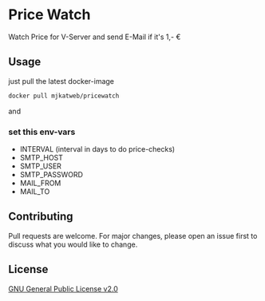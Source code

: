 # Price Watch

Watch Price for V-Server and send E-Mail if it's 1,- €

## Usage

just pull the latest docker-image
```bash
docker pull mjkatweb/pricewatch

```
and 

### set this env-vars

- INTERVAL (interval in days to do price-checks)
- SMTP_HOST
- SMTP_USER
- SMTP_PASSWORD
- MAIL_FROM
- MAIL_TO

## Contributing

Pull requests are welcome. For major changes, please open an issue first
to discuss what you would like to change.

## License

[GNU General Public License v2.0](https://choosealicense.com/licenses/gpl-2.0/)
